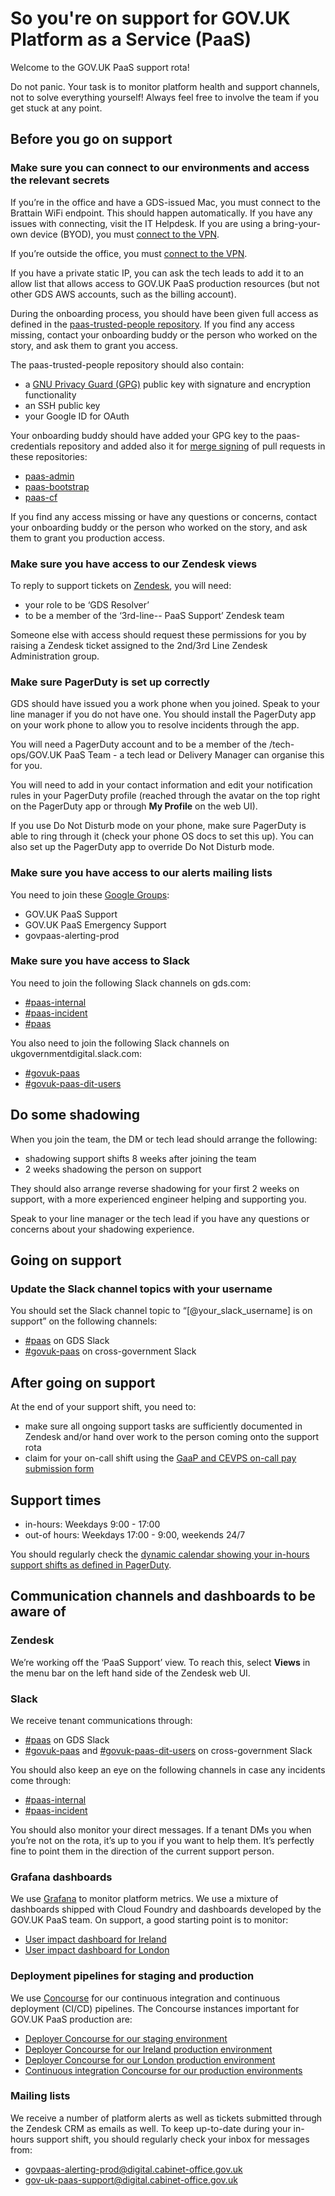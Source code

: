 # So you're on support for GOV.UK Platform as a Service (PaaS)

Welcome to the GOV.UK PaaS support rota!

Do not panic.
Your task is to monitor platform health and support channels, not to solve everything yourself!
Always feel free to involve the team if you get stuck at any point.

## Before you go on support

### Make sure you can connect to our environments and access the relevant secrets

If you’re in the office and have a GDS-issued Mac, you must connect to the Brattain WiFi endpoint. This should happen automatically. If you have any issues with connecting, visit the IT Helpdesk. If you are using a bring-your-own device (BYOD), you must  [connect to the VPN](https://docs.google.com/document/d/1O1LmLByDLlKU4F1-3chwS8qddd2WjYQgMaaEgTfK5To/edit).

If you’re outside the office, you must [connect to the VPN](https://docs.google.com/document/d/1O1LmLByDLlKU4F1-3chwS8qddd2WjYQgMaaEgTfK5To/edit).

If you have a private static IP, you can ask the tech leads to add it to an allow list that allows access to GOV.UK PaaS production resources (but not other GDS AWS accounts, such as the billing account).

During the onboarding process, you should have been given full access as defined in the [paas-trusted-people repository](https://github.com/alphagov/paas-trusted-people/blob/main/users.yml). If you find any access missing, contact your onboarding buddy or the person who worked on the story, and ask them to grant you access.

The paas-trusted-people repository should also contain:

* a [GNU Privacy Guard (GPG)](https://team-manual.cloud.service.gov.uk/guides/GPG/#install) public key with signature and encryption functionality 
* an SSH public key
* your Google ID for OAuth

Your onboarding buddy should have added your GPG key to the paas-credentials repository and added also it for [merge signing](https://team-manual.cloud.service.gov.uk/team/working_practices/#manually-merging-and-signing-a-pr) of pull requests in these repositories:

* [paas-admin](https://github.com/alphagov/paas-admin)
* [paas-bootstrap](https://github.com/alphagov/paas-bootstrap)
* [paas-cf](https://github.com/alphagov/paas-cf)



If you find any access missing or have any questions or concerns, contact your onboarding buddy or the person who worked on the story, and ask them to grant you production access.

### Make sure you have access to our Zendesk views

To reply to support tickets on [Zendesk](https://govuk.zendesk.com/), you will need:
 
* your role to be ‘GDS Resolver’
* to be a member of the ‘3rd-line-- PaaS Support’ Zendesk team  

Someone else with access should request these permissions for you by raising a Zendesk ticket assigned to the 2nd/3rd Line Zendesk Administration group.

### Make sure PagerDuty is set up correctly

GDS should have issued you a work phone when you joined. Speak to your line manager if you do not have one. You should install the PagerDuty app on your work phone to allow you to resolve incidents through the app.

You will need a PagerDuty account and to be a member of the /tech-ops/GOV.UK PaaS Team - a tech lead or Delivery Manager can organise this for you.

You will need to add in your contact information and edit your notification rules in your PagerDuty profile (reached through the avatar on the top right on the PagerDuty app or through **My Profile** on the web UI).

If you use Do Not Disturb mode on your phone, make sure PagerDuty is able to ring through it (check your phone OS docs to set this up). You can also set up the PagerDuty app to override Do Not Disturb mode.


### Make sure you have access to our alerts mailing lists

You need to join these [Google Groups](https://groups.google.com):

* GOV.UK PaaS Support
* GOV.UK PaaS Emergency Support
* govpaas-alerting-prod

### Make sure you have access to Slack

You need to join the following Slack channels on gds.com:

* [#paas-internal](https://gds.slack.com/archives/CAEHMHGJ2)
* [#paas-incident](https://gds.slack.com/archives/CAD4W35KK)
* [#paas](https://gds.slack.com/archives/CADHV9267) 

You also need to join the following Slack channels on  ukgovernmentdigital.slack.com:

*  [#govuk-paas](https://ukgovernmentdigital.slack.com/archives/C33SAH4GJ)
* [#govuk-paas-dit-users](https://ukgovernmentdigital.slack.com/archives/CN26120NR)  

## Do some shadowing 

When you join the team, the DM or tech lead should arrange the following: 

* shadowing support shifts 8 weeks after joining the team
* 2 weeks shadowing the person on support

They should also arrange reverse shadowing for your first 2 weeks on support, with a more experienced engineer helping and supporting you. 

Speak to your line manager or the tech lead if you have any questions or concerns about your shadowing experience. 

## Going on support

### Update the Slack channel topics with your username

You should set the Slack channel topic to “[@your_slack_username] is on support” on the following channels:

* [#paas](https://gds.slack.com/archives/CADHV9267) on GDS Slack
* [#govuk-paas](https://ukgovernmentdigital.slack.com/?redir=%2Farchives%2FC33SAH4GJ) on cross-government Slack 


## After going on support

At the end of your support shift, you need to:

* make sure all ongoing support tasks are sufficiently documented in Zendesk and/or hand over work to the person coming onto the support rota
* claim for your on-call shift using the [GaaP and CEVPS on-call pay submission form](https://docs.google.com/forms/d/e/1FAIpQLSfpMK85F2CxBFo_uubO2HHintc3Gx6jbifeUhnAm0g6GfoDEA/viewform?vc=0&c=0&w=1&flr=0)

## Support times

* in-hours: Weekdays 9:00 - 17:00
* out-of hours: Weekdays 17:00 - 9:00, weekends 24/7

You should regularly check the [dynamic calendar showing your in-hours support shifts as defined in PagerDuty](https://calendar.google.com/calendar/ical/8nvffdghj1kfrfgmji0ottc8nnh52t37%40import.calendar.google.com/public/basic.ics).

## Communication channels and dashboards to be aware of

### Zendesk

We’re working off the ‘PaaS Support’ view. To reach this, select **Views** in the menu bar on the left hand side of the Zendesk web UI.

### Slack

We receive tenant communications through:

* [#paas](https://gds.slack.com/archives/CADHV9267) on GDS Slack
* [#govuk-paas](https://ukgovernmentdigital.slack.com/archives/C33SAH4GJ) and [#govuk-paas-dit-users](https://ukgovernmentdigital.slack.com/archives/CN26120NR) on cross-government Slack

You should also keep an eye on the following channels in case any incidents come through:

* [#paas-internal](https://gds.slack.com/archives/CAEHMHGJ2)
* [#paas-incident](https://gds.slack.com/archives/CAD4W35KK)

You should also monitor your direct messages. If a tenant DMs you when you’re not on the rota, it’s up to you if you want to help them. It’s perfectly fine to point them in the direction of the current support person.

### Grafana dashboards

We use [Grafana](https://grafana.com/oss/grafana/) to monitor platform metrics. We use a mixture of dashboards shipped with Cloud Foundry and dashboards developed by the GOV.UK PaaS team. On support, a good starting point is to monitor:

* [User impact dashboard for Ireland](https://grafana-1.cloud.service.gov.uk/d/paas-user-impact/user-impact-prod?orgId=1&refresh=5s)
* [User impact dashboard for London](https://grafana-1.london.cloud.service.gov.uk/d/paas-user-impact/user-impact-prod-lon?orgId=1&refresh=5s)

### Deployment pipelines for staging and production

We use [Concourse](https://concourse-ci.org/) for our continuous integration and continuous deployment (CI/CD) pipelines. The Concourse instances important for GOV.UK PaaS production are:

* [Deployer Concourse for our staging environment](https://deployer.london.staging.cloudpipeline.digital/)
* [Deployer Concourse for our Ireland production environment](https://deployer.cloud.service.gov.uk/)
* [Deployer Concourse for our London production environment](https://deployer.london.cloud.service.gov.uk/)
* [Continuous integration Concourse for our production environments](https://concourse.build.ci.cloudpipeline.digital/)

### Mailing lists

We receive a number of platform alerts as well as tickets submitted through the Zendesk CRM as emails as well. To keep up-to-date during your in-hours support shift, you should regularly check your inbox for messages from:

* [govpaas-alerting-prod@digital.cabinet-office.gov.uk](https://groups.google.com/a/digital.cabinet-office.gov.uk/g/govpaas-alerting-prod)
* [gov-uk-paas-support@digital.cabinet-office.gov.uk](https://groups.google.com/a/digital.cabinet-office.gov.uk/g/gov-uk-paas-support)
